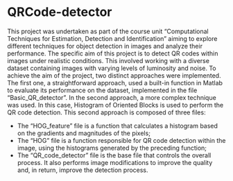 # QRCode-detector
This project was undertaken as part of the course unit “Computational Techniques for Estimation, Detection and Identification” aiming to explore different techniques for object detection in images and analyze their performance. The specific aim of this project is to detect QR codes within images under realistic conditions. This involved working with a diverse dataset containing images with varying levels of luminosity and noise.
To achieve the aim of the project, two distinct approaches were implemented. The first one, a straightforward approach, used a built-in function in Matlab to evaluate its performance on the dataset, implemented in the file “Basic_QR_detector”. In the second approach, a more complex technique was used. In this case, Histogram of Oriented Blocks is used to perform the QR code detection. This second approach is composed of three files:
- The “HOG_feature” file is a function that calculates a histogram based on the gradients and magnitudes of the pixels;
- The “HOG” file is a function responsible for QR code detection within the image, using the histograms generated by the preceding function;
- The “QR_code_detector” file is the base file that controls the overall process. It also performs image modifications to improve the quality and, in return, improve the detection process.
